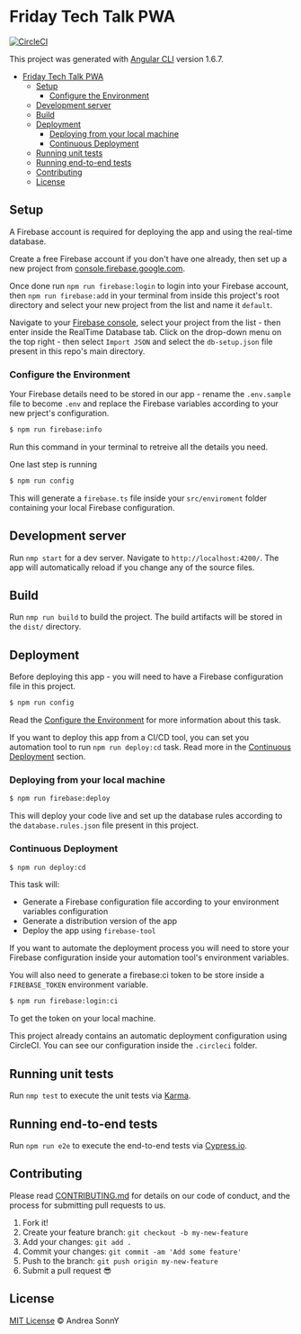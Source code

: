 # Friday Tech Talk PWA

[![CircleCI](https://circleci.com/gh/andreasonny83/friday-tech-talks-pwa/tree/master.svg?style=svg)](https://circleci.com/gh/andreasonny83/friday-tech-talks-pwa/tree/master)

This project was generated with [Angular CLI](https://github.com/angular/angular-cli) version 1.6.7.
- [Friday Tech Talk PWA](#friday-tech-talk-pwa)
  - [Setup](#setup)
    - [Configure the Environment](#configure-the-environment)
  - [Development server](#development-server)
  - [Build](#build)
  - [Deployment](#deployment)
    - [Deploying from your local machine](#deploying-from-your-local-machine)
    - [Continuous Deployment](#continuous-deployment)
  - [Running unit tests](#running-unit-tests)
  - [Running end-to-end tests](#running-end-to-end-tests)
  - [Contributing](#contributing)
  - [License](#license)

## Setup

A Firebase account is required for deploying the app and using the real-time
database.

Create a free Firebase account if you don't have one already, then set up a new
project from [console.firebase.google.com](https://console.firebase.google.com/).

Once done run `npm run firebase:login` to login into your Firebase account,
then `npm run firebase:add` in your terminal from inside this
project's root directory and select your new project from the list and name it `default`.

Navigate to your [Firebase console](https://console.firebase.google.com/),
select your project from the list - then enter inside the RealTime Database tab.
Click on the drop-down menu on the top right - then select `Import JSON` and
select the `db-setup.json` file present in this repo's main directory.

### Configure the Environment

Your Firebase details need to be stored in our app - rename the `.env.sample` file
to become `.env` and replace the Firebase variables according to your
new prject's configuration.

```sh
$ npm run firebase:info
```

Run this command in your terminal to retreive all the details you need.

One last step is running

```sh
$ npm run config
```

This will generate a `firebase.ts` file inside your `src/enviroment` folder
containing your local Firebase configuration.

## Development server

Run `nmp start` for a dev server.
Navigate to `http://localhost:4200/`.
The app will automatically reload if you change any of the source files.

## Build

Run `nmp run build` to build the project.
The build artifacts will be stored in the `dist/` directory.

## Deployment

Before deploying this app - you will need to have a Firebase configuration
file in this project.

```sh
$ npm run config
```

Read the [Configure the Environment](#configure-the-environment) for more information
about this task.

If you want to deploy this app from a CI/CD tool, you can set you automation
tool to run `npm run deploy:cd` task. Read more in the
[Continuous Deployment](#continuous-deployment) section.

### Deploying from your local machine

```sh
$ npm run firebase:deploy
```

This will deploy your code live and set up the database rules according
to the `database.rules.json` file present in this project.

### Continuous Deployment

```sh
$ npm run deploy:cd
```

This task will:

* Generate a Firebase configuration file according to your environment variables configuration
* Generate a distribution version of the app
* Deploy the app using `firebase-tool`

If you want to automate the deployment process you will need to store your
Firebase configuration inside your automation tool's environment variables.

You will also need to generate a firebase:ci token to be store inside a
`FIREBASE_TOKEN` environment variable.

```sh
$ npm run firebase:login:ci
```

To get the token on your local machine.

This project already contains an automatic deployment configuration using CircleCI.
You can see our configuration inside the `.circleci` folder.

## Running unit tests

Run `nmp test` to execute the unit tests via [Karma](https://karma-runner.github.io).

## Running end-to-end tests

Run `npm run e2e` to execute the end-to-end tests via [Cypress.io](https://www.cypress.io/).

## Contributing

Please read [CONTRIBUTING.md](CONTRIBUTING.md) for details on our code of conduct, and the process for submitting pull requests to us.

1.  Fork it!
1.  Create your feature branch: `git checkout -b my-new-feature`
1.  Add your changes: `git add .`
1.  Commit your changes: `git commit -am 'Add some feature'`
1.  Push to the branch: `git push origin my-new-feature`
1.  Submit a pull request :sunglasses:

## License

[MIT License](https://andreasonny.mit-license.org/2018) © Andrea SonnY
